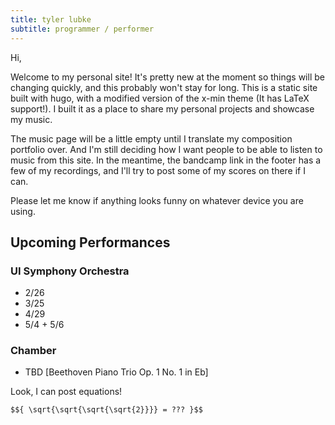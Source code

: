 ```yaml
---
title: tyler lubke
subtitle: programmer / performer
---
```


Hi,

Welcome to my personal site! It's pretty new at the moment so things will be changing quickly, and this probably won't stay for long. This is a static site built with hugo, with a modified version of the x-min theme (It has LaTeX support!). I built it as a place to share my personal projects and showcase my music.

The music page will be a little empty until I translate my composition portfolio over. And I'm still deciding how I want people to be able to listen to music from this site. In the meantime, the bandcamp link in the footer has a few of my recordings, and I'll try to post some of my scores on there if I can.

Please let me know if anything looks funny on whatever device you are using.

## Upcoming Performances

### UI Symphony Orchestra
- 2/26
- 3/25
- 4/29
- 5/4 + 5/6

### Chamber
- TBD [Beethoven Piano Trio Op. 1 No. 1 in Eb]

Look, I can post equations!

`$${
\sqrt{\sqrt{\sqrt{\sqrt{2}}}} = ???
}$$`

